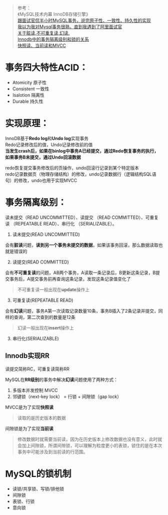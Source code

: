 > 参考：  
> 《MySQL技术内幕  InnoDB存储引擎》  
> [跟面试官侃半小时MySQL事务，说完原子性、一致性、持久性的实现](https://zhuanlan.zhihu.com/p/129860691)  
> [我以为我对Mysql事务很熟，直到我遇到了阿里面试官](https://zhuanlan.zhihu.com/p/148035779)  
> [关于脏读,不可重复读,幻读.](https://zhuanlan.zhihu.com/p/66016870)  
> [Innodb中的事务隔离级别和锁的关系](https://tech.meituan.com/2014/08/20/innodb-lock.html)  
> [快照读、当前读和MVCC](https://www.cnblogs.com/AlmostWasteTime/p/11466520.html)   


# 事务四大特性ACID：

- Atomicity 原子性
- Consistent 一致性
- Isalotion 隔离性
- Durable 持久性

# 实现原理：
InnoDB基于**Redo log**和**Undo log**实现事务  
Redo记录修改后的值，Undo记录修改前的值  
**当发生crash后，如果在binlog中事务A已经提交，通过Redo恢复事务的执行，如果事务B未提交，通过Undo回滚数据**    

redo恢复提交事务修改后的页操作，undo回滚行记录到某个特定版本  
redo记录数据页（物理存储结构）的修改，undo记录数据行（逻辑结构SQL语句）的修改，undo也用于实现MVCC  



# 事务隔离级别：
读未提交（READ UNCOMMITTED）、读提交 （READ COMMITTED）、可重复读 （REPEATABLE READ）、串行化 （SERIALIZABLE）。

1. 读未提交(READ UNCOMMITTED)

会有**脏读**问题，**读到另一个事务未提交的数据**，如果该事务回滚，那么数据读取也就是错误的

2. 读提交(READ COMMITTED)

会有**不可重复读**的问题，AB两个事务，A读取一条记录后，B更新这条记录，B提交事务后，A提交事务前再查询这条记录，发现这条记录值变化了

> 不可重复读一般出现在**update**操作上

3. 可重复读(REPEATABLE READ)

会有**幻读**问题，事务A第一次读取记录数量10条，事务B插入了2条记录并提交，同样的查询，第二次查到的数量是12条

> 幻读一般出现在**insert**操作上

3. 串行化(SERIALIZABLE)

## Innodb实现RR
读提交简称RC，可重复读简称RR  

MySQL在**RR级别**的事务中解决**幻读**问题使用了两种方式：
1. 多版本并发控制 MVCC
2. 邻键锁（next-key lock） = 行锁 + 间隙锁（gap lock）

MVCC是为了实现**快照读**

> 读取的是历史版本的数据

间隙锁是为了实现**当前读**

> 修改数据时就需要当前读，因为在历史版本上修改数据也没有意义，此时就会加上间隙锁，所谓间隙锁，可以理解为粒度更小的表锁，锁住的是在本次事务中可能涉及到当前读的行范围。



# MySQL的锁机制

- 读锁/共享锁、写锁/排他锁
- 间隙锁
- 表锁、行锁
- 意向锁